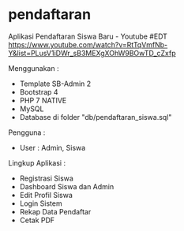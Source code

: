 # pendaftaran
Aplikasi Pendaftaran Siswa Baru - Youtube #EDT
https://www.youtube.com/watch?v=RtTqVmfNb-Y&list=PLusV1iDWr_sB3MEXgXOhW9BOwTD_cZxfp

Menggunakan :
- Template SB-Admin 2
- Bootstrap 4
- PHP 7 NATIVE
- MySQL
- Database di folder "db/pendaftaran_siswa.sql"

Pengguna :
- User : Admin, Siswa

Lingkup Aplikasi :
- Registrasi Siswa
- Dashboard Siswa dan Admin
- Edit Profil Siswa
- Login Sistem
- Rekap Data Pendaftar
- Cetak PDF
